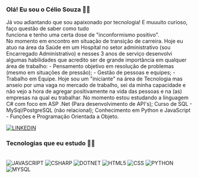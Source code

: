 ### Olá! Eu sou o Célio Souza ✌🏽
<p> Já vou adiantando que sou apaixonado por tecnologia! E muuuito curioso, faço questão de saber como tudo <br/> 
    funciona e tenho uma certa dose de "inconformismo positivo".<br/>
No momento em encontro em situação de transição de carreira. Hoje eu atuo na área da Saúde em um Hospital no setor administrativo (sou Encarregado Administrativo) e nesses 3 anos de serviço desenvolvi algumas habilidades que acredito ser de grande importância em qualquer área de trabalho: - Pensamento objetivo em resolução de problemas (mesmo em situações de pressão); - Gestão de pessoas e equipes; - Trabalho em Equipe. Hoje sou um "iniciante" na área de Tecnologia mas anseio por uma vaga no mercado de trabalho, sei da minha capacidade e não vejo a hora de agregar positivamente na vida das pessoas e na (as) empresas na qual eu trabalhar. No momento estou estudando a linguagem C# com foco em ASP .Net (Para desenvolvimento de API's); Curso de SQL - MySql/PostgreSQL (não relacional); Conhecimento em Python e JavaScript - Funções e Programação Orientada a Objeto.</p>
    
[![LINKEDIN](https://img.shields.io/badge/LinkedIn-0077B5?style=for-the-badge&logo=linkedin&logoColor=white)](https://www.linkedin.com/in/celio-souza-01aa50267/)





### Tecnologias que eu estudo ✍🏽
<div style="display: inline_block"><br/>
    <img align="center" alt="JAVASCRIPT" src="https://img.shields.io/badge/JavaScript-F7DF1E?style=for-the-badge&logo=javascript&logoColor=black">
      <img align="center" alt="CSHARP" src="https://img.shields.io/badge/C%23-239120?style=for-the-badge&logo=c-sharp&logoColor=white">
    <img align="center" alt="DOTNET" src="https://img.shields.io/badge/.NET-5C2D91?style=for-the-badge&logo=.net&logoColor=white">
    <img align="center" alt="HTML5" src="https://img.shields.io/badge/HTML5-E34F26?style=for-the-badge&logo=html5&logoColor=white">
    <img align="center" alt="CSS" src="https://img.shields.io/badge/CSS3-1572B6?style=for-the-badge&logo=css3&logoColor=white">
    <img align="center" alt="PYTHON" src="https://img.shields.io/badge/Python-14354C?style=for-the-badge&logo=python&logoColor=white">
    <img align="center" alt="MYSQL" src="https://img.shields.io/badge/MySQL-00000F?style=for-the-badge&logo=mysql&logoColor=white">
       
            
</div>

<!--
<img align="center" alt="JAVA" src="https://img.shields.io/badge/Java-ED8B00?style=for-the-badge&logo=openjdk&logoColor=white">  
/*![Anurag's GitHub stats](https://github-readme-stats.vercel.app/api?username=CelioSouzaDv&show_icons=true&theme=tokyonight)*/
<img align="center" alt="JUPYTER" src="https://img.shields.io/badge/Made%20with-Jupyter-orange?style=for-the-badge&logo=Jupyter">
<img align="center" alt="NODEJS" src="https://img.shields.io/badge/Node.js-43853D?style=for-the-badge&logo=node.js&logoColor=white">
-->
